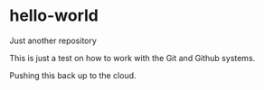 # hello-world
Just another repository


This is just a test on how to work with the Git and Github systems.


Pushing this back up to the cloud.



